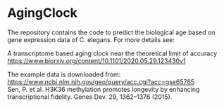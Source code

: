 # AgingClock
The repository contains the code to predict the biological age based on gene expression data of C. elegans.
For more details see:

A transcriptome based aging clock near the theoretical limit of accuracy  
https://www.biorxiv.org/content/10.1101/2020.05.29.123430v1



The example data is downloaded from:
https://www.ncbi.nlm.nih.gov/geo/query/acc.cgi?acc=gse65765  
Sen, P. et al. H3K36 methylation promotes longevity by enhancing transcriptional fidelity. Genes Dev. 29, 1362–1376 (2015).

